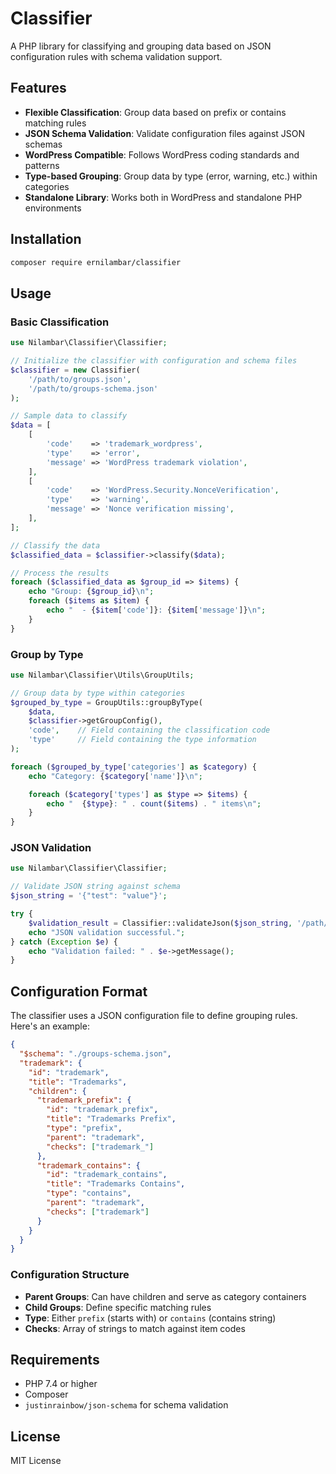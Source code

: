 # Classifier

A PHP library for classifying and grouping data based on JSON configuration rules with schema validation support.

## Features

- **Flexible Classification**: Group data based on prefix or contains matching rules
- **JSON Schema Validation**: Validate configuration files against JSON schemas
- **WordPress Compatible**: Follows WordPress coding standards and patterns
- **Type-based Grouping**: Group data by type (error, warning, etc.) within categories
- **Standalone Library**: Works both in WordPress and standalone PHP environments

## Installation

```bash
composer require ernilambar/classifier
```

## Usage

### Basic Classification

```php
use Nilambar\Classifier\Classifier;

// Initialize the classifier with configuration and schema files
$classifier = new Classifier(
    '/path/to/groups.json',
    '/path/to/groups-schema.json'
);

// Sample data to classify
$data = [
    [
        'code'    => 'trademark_wordpress',
        'type'    => 'error',
        'message' => 'WordPress trademark violation',
    ],
    [
        'code'    => 'WordPress.Security.NonceVerification',
        'type'    => 'warning',
        'message' => 'Nonce verification missing',
    ],
];

// Classify the data
$classified_data = $classifier->classify($data);

// Process the results
foreach ($classified_data as $group_id => $items) {
    echo "Group: {$group_id}\n";
    foreach ($items as $item) {
        echo "  - {$item['code']}: {$item['message']}\n";
    }
}
```

### Group by Type

```php
use Nilambar\Classifier\Utils\GroupUtils;

// Group data by type within categories
$grouped_by_type = GroupUtils::groupByType(
    $data,
    $classifier->getGroupConfig(),
    'code',    // Field containing the classification code
    'type'     // Field containing the type information
);

foreach ($grouped_by_type['categories'] as $category) {
    echo "Category: {$category['name']}\n";

    foreach ($category['types'] as $type => $items) {
        echo "  {$type}: " . count($items) . " items\n";
    }
}
```

### JSON Validation

```php
use Nilambar\Classifier\Classifier;

// Validate JSON string against schema
$json_string = '{"test": "value"}';

try {
    $validation_result = Classifier::validateJson($json_string, '/path/to/schema.json');
    echo "JSON validation successful.";
} catch (Exception $e) {
    echo "Validation failed: " . $e->getMessage();
}
```

## Configuration Format

The classifier uses a JSON configuration file to define grouping rules. Here's an example:

```json
{
  "$schema": "./groups-schema.json",
  "trademark": {
    "id": "trademark",
    "title": "Trademarks",
    "children": {
      "trademark_prefix": {
        "id": "trademark_prefix",
        "title": "Trademarks Prefix",
        "type": "prefix",
        "parent": "trademark",
        "checks": ["trademark_"]
      },
      "trademark_contains": {
        "id": "trademark_contains",
        "title": "Trademarks Contains",
        "type": "contains",
        "parent": "trademark",
        "checks": ["trademark"]
      }
    }
  }
}
```

### Configuration Structure

- **Parent Groups**: Can have children and serve as category containers
- **Child Groups**: Define specific matching rules
- **Type**: Either `prefix` (starts with) or `contains` (contains string)
- **Checks**: Array of strings to match against item codes

## Requirements

- PHP 7.4 or higher
- Composer
- `justinrainbow/json-schema` for schema validation

## License

MIT License
